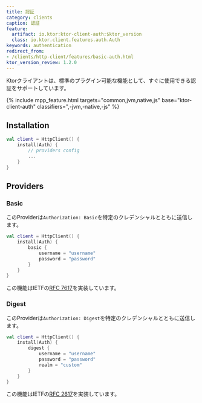 ```yaml
---
title: 認証
category: clients
caption: 認証
feature:
  artifact: io.ktor:ktor-client-auth:$ktor_version
  class: io.ktor.client.features.auth.Auth
keywords: authentication
redirect_from:
- /clients/http-client/features/basic-auth.html
ktor_version_review: 1.2.0
---
```


Ktorクライアントは、標準のプラグイン可能な機能として、すぐに使用できる認証をサポートしています。

{% include 
    mpp_feature.html
    targets="common,jvm,native,js"
    base="ktor-client-auth"
    classifiers=",-jvm,-native,-js"
%}

## Installation

``` kotlin
val client = HttpClient() {
    install(Auth) {
        // providers config
        ...
    }
}
```

## Providers

### Basic

このProviderは`Authorization: Basic`を特定のクレデンシャルとともに送信します。

```kotlin
val client = HttpClient() {
    install(Auth) {
        basic {
            username = "username"
            password = "password"
        }
    }
}
```

この機能はIETFの[RFC 7617](https://tools.ietf.org/html/rfc7617)を実装しています。

### Digest

このProviderは`Authorization: Digest`を特定のクレデンシャルとともに送信します。

```kotlin
val client = HttpClient() {
    install(Auth) {
        digest {
            username = "username"
            password = "password"
            realm = "custom"
        }
    }
}
```

この機能はIETFの[RFC 2617](https://tools.ietf.org/html/rfc2617)を実装しています。
